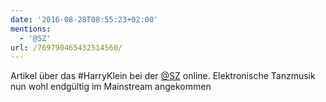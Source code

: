 ```yaml
---
date: '2016-08-28T08:55:23+02:00'
mentions:
  - '@SZ'
url: /769790465432514560/
---
```

Artikel über das #HarryKlein bei der [@SZ](https://twitter.com/@SZ) online. Elektronische Tanzmusik nun wohl endgültig im Mainstream angekommen
